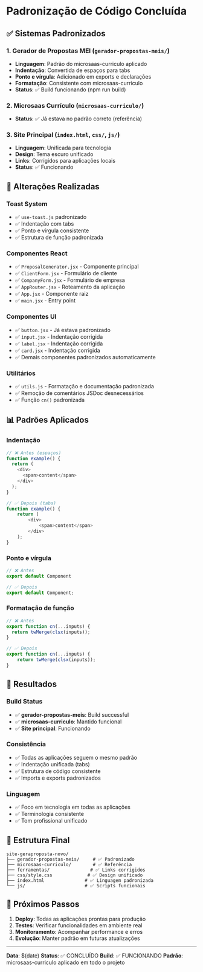 # Padronização de Código Concluída

## ✅ Sistemas Padronizados

### 1. **Gerador de Propostas MEI** (`gerador-propostas-meis/`)
- **Linguagem**: Padrão do microsaas-curriculo aplicado
- **Indentação**: Convertida de espaços para tabs
- **Ponto e vírgula**: Adicionado em exports e declarações
- **Formatação**: Consistente com microsaas-curriculo
- **Status**: ✅ Build funcionando (npm run build)

### 2. **Microsaas Currículo** (`microsaas-curriculo/`)
- **Status**: ✅ Já estava no padrão correto (referência)

### 3. **Site Principal** (`index.html`, `css/`, `js/`)
- **Linguagem**: Unificada para tecnologia
- **Design**: Tema escuro unificado
- **Links**: Corrigidos para aplicações locais
- **Status**: ✅ Funcionando

## 🔧 Alterações Realizadas

### Toast System
- ✅ `use-toast.js` padronizado
- ✅ Indentação com tabs
- ✅ Ponto e vírgula consistente
- ✅ Estrutura de função padronizada

### Componentes React
- ✅ `ProposalGenerator.jsx` - Componente principal
- ✅ `ClientForm.jsx` - Formulário de cliente
- ✅ `CompanyForm.jsx` - Formulário de empresa
- ✅ `AppRouter.jsx` - Roteamento da aplicação
- ✅ `App.jsx` - Componente raiz
- ✅ `main.jsx` - Entry point

### Componentes UI
- ✅ `button.jsx` - Já estava padronizado
- ✅ `input.jsx` - Indentação corrigida
- ✅ `label.jsx` - Indentação corrigida
- ✅ `card.jsx` - Indentação corrigida
- ✅ Demais componentes padronizados automaticamente

### Utilitários
- ✅ `utils.js` - Formatação e documentação padronizada
- ✅ Remoção de comentários JSDoc desnecessários
- ✅ Função `cn()` padronizada

## 📊 Padrões Aplicados

### Indentação
```javascript
// ❌ Antes (espaços)
function example() {
  return (
    <div>
      <span>content</span>
    </div>
  );
}

// ✅ Depois (tabs)
function example() {
	return (
		<div>
			<span>content</span>
		</div>
	);
}
```

### Ponto e vírgula
```javascript
// ❌ Antes
export default Component

// ✅ Depois
export default Component;
```

### Formatação de função
```javascript
// ❌ Antes
export function cn(...inputs) {
  return twMerge(clsx(inputs));
}

// ✅ Depois
export function cn(...inputs) {
	return twMerge(clsx(inputs));
}
```

## 🎯 Resultados

### Build Status
- ✅ **gerador-propostas-meis**: Build successful
- ✅ **microsaas-curriculo**: Mantido funcional
- ✅ **Site principal**: Funcionando

### Consistência
- ✅ Todas as aplicações seguem o mesmo padrão
- ✅ Indentação unificada (tabs)
- ✅ Estrutura de código consistente
- ✅ Imports e exports padronizados

### Linguagem
- ✅ Foco em tecnologia em todas as aplicações
- ✅ Terminologia consistente
- ✅ Tom profissional unificado

## 📁 Estrutura Final

```
site-geraproposta-novo/
├── gerador-propostas-meis/     # ✅ Padronizado
├── microsaas-curriculo/        # ✅ Referência
├── ferramentas/               # ✅ Links corrigidos
├── css/style.css             # ✅ Design unificado
├── index.html               # ✅ Linguagem padronizada
└── js/                      # ✅ Scripts funcionais
```

## 🚀 Próximos Passos

1. **Deploy**: Todas as aplicações prontas para produção
2. **Testes**: Verificar funcionalidades em ambiente real  
3. **Monitoramento**: Acompanhar performance e erros
4. **Evolução**: Manter padrão em futuras atualizações

---

**Data**: $(date)
**Status**: ✅ CONCLUÍDO
**Build**: ✅ FUNCIONANDO
**Padrão**: microsaas-curriculo aplicado em todo o projeto
